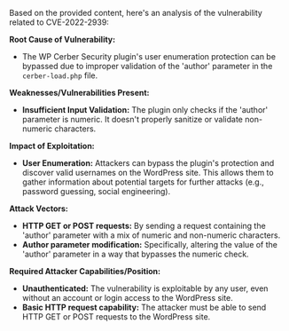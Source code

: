 Based on the provided content, here's an analysis of the vulnerability related to CVE-2022-2939:

**Root Cause of Vulnerability:**

*   The WP Cerber Security plugin's user enumeration protection can be bypassed due to improper validation of the 'author' parameter in the `cerber-load.php` file.

**Weaknesses/Vulnerabilities Present:**

*   **Insufficient Input Validation:** The plugin only checks if the 'author' parameter is numeric. It doesn't properly sanitize or validate non-numeric characters.

**Impact of Exploitation:**

*   **User Enumeration:** Attackers can bypass the plugin's protection and discover valid usernames on the WordPress site. This allows them to gather information about potential targets for further attacks (e.g., password guessing, social engineering).

**Attack Vectors:**

*   **HTTP GET or POST requests:** By sending a request containing the 'author' parameter with a mix of numeric and non-numeric characters.
*   **Author parameter modification:** Specifically, altering the value of the 'author' parameter in a way that bypasses the numeric check.

**Required Attacker Capabilities/Position:**

*   **Unauthenticated:** The vulnerability is exploitable by any user, even without an account or login access to the WordPress site.
*   **Basic HTTP request capability:** The attacker must be able to send HTTP GET or POST requests to the WordPress site.